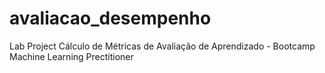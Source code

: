 # avaliacao_desempenho
Lab Project Cálculo de Métricas de Avaliação de Aprendizado - Bootcamp Machine Learning Prectitioner
